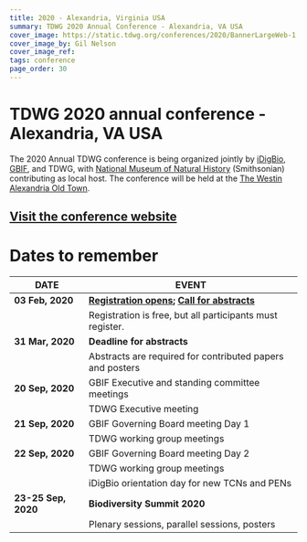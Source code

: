 ```yaml
---
title: 2020 - Alexandria, Virginia USA
summary: TDWG 2020 Annual Conference - Alexandria, VA USA
cover_image: https://static.tdwg.org/conferences/2020/BannerLargeWeb-1.jpg
cover_image_by: Gil Nelson
cover_image_ref: 
tags: conference
page_order: 30
---
```


# TDWG 2020 annual conference - Alexandria, VA USA

The 2020 Annual TDWG conference is being organized jointly by [iDigBio](https://www.idigbio.org/), [GBIF](https://www.gbif.org/), and TDWG, with [National Museum of Natural History](https://naturalhistory.si.edu/) (Smithsonian) contributing as local host.  The conference will be held at the [The Westin Alexandria Old Town](https://www.marriott.com/hotels/travel/wasxw-the-westin-alexandria-old-town/).

## [Visit the conference website](https://www.idigbio.org/content/biodiversity-summit-2020)  

# Dates to remember

| **DATE** | **EVENT** |
| --- | --- |
| **03 Feb, 2020** | **[Registration opens](https://www.eventbrite.com/e/biodiversity-summit-2020-tickets-85264844445); [Call for abstracts](https://mailchi.mp/f2de53159899/biodiversity-summit-2020-registration-and-call-for-abstracts-now-open?e=[UNIQID])** |
|                  | Registration is free, but all participants must register. |  
| **31 Mar, 2020** | **Deadline for abstracts** |  
|                  | Abstracts are required for contributed papers and posters |  
| **20 Sep, 2020** | GBIF Executive and standing committee meetings |  
|                  | TDWG Executive meeting |  
| **21 Sep, 2020** | GBIF Governing Board meeting Day 1|  
|                  | TDWG working group meetings |  
| **22 Sep, 2020** | GBIF Governing Board meeting Day 2 |  
|                  | TDWG working group meetings |  
|                  | iDigBio orientation day for new TCNs and PENs |  
| **23-25 Sep, 2020** | **Biodiversity Summit 2020** |  
|                     | Plenary sessions, parallel sessions, posters |  





